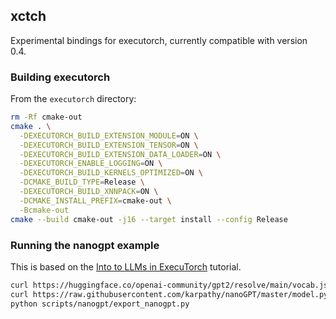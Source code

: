 ## xctch

Experimental bindings for executorch, currently compatible with version 0.4.

### Building executorch
From the `executorch` directory:
```bash
rm -Rf cmake-out
cmake . \
  -DEXECUTORCH_BUILD_EXTENSION_MODULE=ON \
  -DEXECUTORCH_BUILD_EXTENSION_TENSOR=ON \
  -DEXECUTORCH_BUILD_EXTENSION_DATA_LOADER=ON \
  -DEXECUTORCH_ENABLE_LOGGING=ON \
  -DEXECUTORCH_BUILD_KERNELS_OPTIMIZED=ON \
  -DCMAKE_BUILD_TYPE=Release \
  -DEXECUTORCH_BUILD_XNNPACK=ON \
  -DCMAKE_INSTALL_PREFIX=cmake-out \
  -Bcmake-out
cmake --build cmake-out -j16 --target install --config Release
```

### Running the nanogpt example

This is based on the [Into to LLMs in ExecuTorch](https://pytorch.org/executorch/0.4/llm/getting-started.html)
tutorial.

```bash
curl https://huggingface.co/openai-community/gpt2/resolve/main/vocab.json -o scripts/nanogpt/vocab.json
curl https://raw.githubusercontent.com/karpathy/nanoGPT/master/model.py -o scripts/nanogpt/model.py
python scripts/nanogpt/export_nanogpt.py
```
